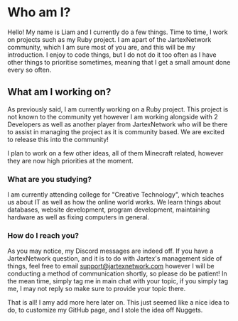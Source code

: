# Who am I?
Hello! My name is Liam and I currently do a few things. Time to time, I work on projects such as my Ruby project. I am apart of the JartexNetwork community, which I am sure most of you are, and this will be my introduction. I enjoy to code things, but I do not do it too often as I have other things to prioritise sometimes, meaning that I get a small amount done every so often.

## What am I working on?
As previously said, I am currently working on a Ruby project. This project is not known to the community yet however I am working alongside with 2 Developers as well as another player from JartexNetwork who will be there to assist in managing the project as it is community based. We are excited to release this into the community!

I plan to work on a few other ideas, all of them Minecraft related, however they are now high priorities at the moment.

### What are you studying?
I am currently attending college for "Creative Technology", which teaches us about IT as well as how the online world works. We learn things about databases, website development, program development, maintaining hardware as well as fixing computers in general. 

### How do I reach you?
As you may notice, my Discord messages are indeed off. If you have a JartexNetwork question, and it is to do with Jartex's management side of things, feel free to email support@jartexnetwork.com however I will be conducting a method of communication shortly, so please do be patient! In the mean time, simply tag me in main chat with your topic, if you simply tag me, I may not reply so make sure to provide your topic there.

That is all! I amy add more here later on. This just seemed like a nice idea to do, to customize my GitHub page, and I stole the idea off Nuggets.
